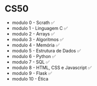 # CS50
- modulo 0 - Scrath ✅
- modulo 1 - Linguagem C ✅
- modulo 2 - Arrays ✅
- modulo 3 - Algoritmos ✅
- modulo 4 - Memória ✅
- modulo 5 - Estrutura de Dados ✅
- modulo 6 - Python ✅
- modulo 7 - SQL ✅
- modulo 8 - HTML, CSS e Javascript ✅
- modulo 9 - Flask ✅
- modulo 10 - Ética


